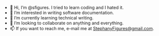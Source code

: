 - 👋 Hi, I’m @sfigures. I tried to learn coding and I hated it.
- 👀 I’m interested in writing software documentation.
- 🌱 I’m currently learning technical writing.
- 💞️ I’m looking to collaborate on anything and everything.
- 📫 If you want to reach me, e-mail me at StephanyFigures@gmail.com.

<!---
sfigures/sfigures is a ✨ special ✨ repository because its `README.md` (this file) appears on your GitHub profile.
You can click the Preview link to take a look at your changes.
--->
